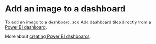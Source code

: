 ﻿<properties
   pageTitle="Add an image to a dashboard"
   description="Add an image to a dashboard."
   services="powerbi"
   documentationCenter=""
   authors="mihart"
   manager="mblythe"
   editor=""
   tags=""
   qualityFocus="no"
   qualityDate=""/>

<tags
   ms.service="powerbi"
   ms.devlang="NA"
   ms.topic="article"
   ms.tgt_pltfrm="NA"
   ms.workload="powerbi"
   ms.date="04/18/2016"
   ms.author="mihart"/>

# Add an image to a dashboard

To add an image to a dashboard, see [Add dashboard tiles directly from a Power BI dashboard](powerbi-service-add-a-widget-to-a-dashboard.md).

More about [creating Power BI dashboards](powerbi-service-create-a-dashboard.md).
